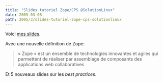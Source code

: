 ```yaml
---
title: "Slides tutoriel Zope/CPS @SolutionLinux"
date: 2005-03-08
path: 2005/3/slides-tutoriel-zope-cps-solutionlinux
---
```


Voici <a href="http://blogs.nuxeo.com/sections/blogs/fermigier/2005_02_04_slides_tutoriel_zope_cps/downloadFile/attachedFile/sl2005.sxi">
 mes slides</a>. 

Avec une nouvelle d&#233;finition de Zope:

<blockquote>
&#171;&#160;Zope&#160;&#187; est un ensemble de technologies innovantes
et agiles qui permettent de r&#233;aliser par assemblage de
composants des applications web collaboratives</blockquote> 

Et 5 nouveaux slides sur les <em>best practices</em>. 

